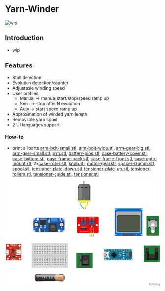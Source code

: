 # Yarn-Winder

![wip]()

## Introduction

- wip

## Features

- Stall detection
- Evolution detection/counter
- Adjustable winding speed
- User profiles:
  - Manual -> manual start/stop/speed ramp up
  - Semi -> stop after N evolution
  - Auto -> start speed ramp up
- Approximation of winded yarn length
- Removable yarn spool
- 2 UI languages support

### How-to

- print all parts [arm-bolt-small.stl](./models/arm-bolt-small.stl), [arm-bolt-wide.stl](./models/arm-bolt-wide.stl), [arm-gear-big.stl](./models/arm-gear-big.stl), [arm-gear-small.stl](./models/arm-gear-small.stl), [arm.stl](./models/arm.stl), [battery-pins.stl](./models/battery-pins.stl), [case-battery-cover.stl](./models/case-battery-cover.stl), [case-bottom.stl](./models/case-bottom.stl), [case-frame-back.stl](./models/case-frame-back.stl), [case-frame-front.stl](./models/case-frame-front.stl), [case-opto-mount.stl](./models/case-opto-mount.stl), 2x[case-roller.stl](./models/case-roller.stl), [knob.stl](./models/knob.stl), [motor-gear.stl](./models/motor-gear.stl), [spacer-0,5mm.stl](./models/spacer-0,5mm.stl), [spool.stl](./models/spool.stl), [tensioner-plate-down.stl](./models/tensioner-plate-down.stl), [tensioner-plate-up.stl](./models/tensioner-plate-up.stl), [tensioner-rollers.stl](./models/tensioner-rollers.stl), [tensioner-guide.stl](./models/tensioner-guide.stl), [tensioner.stl](./models/tensioner.stl)

![wip](./img/wiring.png)

